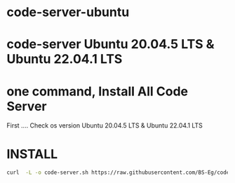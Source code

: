 # code-server-ubuntu


# code-server  Ubuntu 20.04.5 LTS & Ubuntu 22.04.1 LTS

#  one command, Install All Code Server

First ....  Check os version Ubuntu 20.04.5 LTS & Ubuntu 22.04.1 LTS


# INSTALL
``` bash
curl  -L -o code-server.sh https://raw.githubusercontent.com/BS-Eg/code-server/main/code-server.sh  && chmod +x code-server.sh && ./code-server.sh
```
